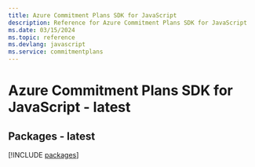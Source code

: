```yaml
---
title: Azure Commitment Plans SDK for JavaScript
description: Reference for Azure Commitment Plans SDK for JavaScript
ms.date: 03/15/2024
ms.topic: reference
ms.devlang: javascript
ms.service: commitmentplans
---
```

# Azure Commitment Plans SDK for JavaScript - latest
## Packages - latest
[!INCLUDE [packages](commitment-plans-index.md)]